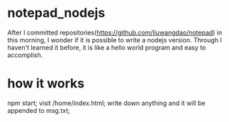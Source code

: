 # notepad_nodejs
After I committed repositories(https://github.com/liuwangdao/notepad) in this morning,
I wonder if it is possible to write a nodejs version.
Through I haven't learned it before, it is like a hello world program and easy to accomplish.
# how it works
npm start; 
visit /home/index.html;
write down anything and it will be appended to msg.txt;
